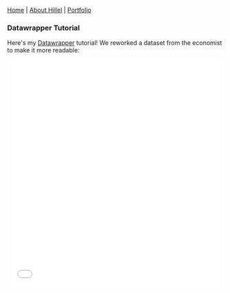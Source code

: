 [Home](https://hhochszt.github.io/94870-Portfolio) | [About Hillel](AboutHillel.md) | [Portfolio](Portfolio.md)

### Datawrapper Tutorial
Here's my [Datawrapper](https://datawrapper.de) tutorial! We reworked a dataset from the economist to make it more readable:
<iframe title="Facebook Likes" aria-label="Interactive pie chart" id="datawrapper-chart-84GYP" src="//datawrapper.dwcdn.net/84GYP/1/" scrolling="no" frameborder="0" style="width: 0; min-width: 100% !important; border: none;" height="527"></iframe><script type="text/javascript">!function(){"use strict";window.addEventListener("message",function(a){if(void 0!==a.data["datawrapper-height"])for(var e in a.data["datawrapper-height"]){var t=document.getElementById("datawrapper-chart-"+e)||document.querySelector("iframe[src*='"+e+"']");t&&(t.style.height=a.data["datawrapper-height"][e]+"px")}})}();</script>
